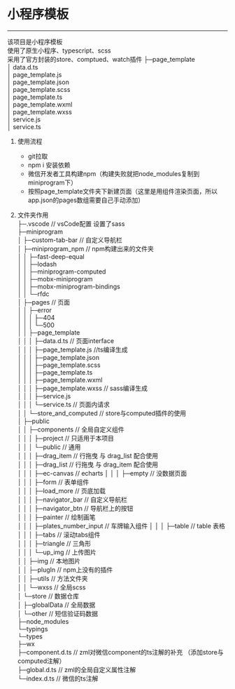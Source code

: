 # 小程序模板
---
该项目是小程序模板    
使用了原生小程序、typescript、scss  
采用了官方封装的store、comptued、watch插件
├─page_template  
│      data.d.ts  
│      page_template.js   
│      page_template.json  
│      page_template.scss  
│      page_template.ts    
│      page_template.wxml  
│      page_template.wxss  
│      service.js  
│      service.ts  

1. 使用流程
    + git拉取
    + npm i 安装依赖
    + 微信开发者工具构建npm（构建失败就把node_modules复制到 miniprogram下）
    + 按照page_template文件夹下新建页面（这里是用组件渲染页面，所以app.json的pages数组需要自己手动添加）

2. 文件夹作用  
├─.vscode // vsCode配置 设置了sass  
├─miniprogram  
│  ├─custom-tab-bar // 自定义导航栏  
│  ├─miniprogram_npm // npm构建出来的文件夹   
│  │  ├─fast-deep-equal  
│  │  ├─lodash  
│  │  ├─miniprogram-computed  
│  │  ├─mobx-miniprogram  
│  │  ├─mobx-miniprogram-bindings  
│  │  └─rfdc   
│  ├─pages // 页面  
│  │  ├─error  
│  │  │  ├─404  
│  │  │  └─500  
│  │  ├─page_template  
│  │  │  ├─data.d.ts // 页面interface  
│  │  │  ├─page_template.js //ts编译生成  
│  │  │  ├─page_template.json   
│  │  │  ├─page_template.scss   
│  │  │  ├─page_template.ts    
│  │  │  ├─page_template.wxml  
│  │  │  ├─page_template.wxss // sass编译生成  
│  │  │  ├─service.js  
│  │  │  └─service.ts // 页面内请求  
│  │  └─store_and_computed // store与computed插件的使用  
│  ├─public  
│  │  ├─components // 全局自定义组件  
│  │  │  ├─project // 只适用于本项目  
│  │  │  └─public // 通用  
│  │  │      ├─drag_item // 行拖曳 与 drag_list 配合使用  
│  │  │      ├─drag_list // 行拖曳 与 drag_item 配合使用  
│  │  │      ├─ec-canvas // echarts
│  │  │      ├─empty // 没数据页面  
│  │  │      ├─form // 表单组件  
│  │  │      ├─load_more // 页底加载  
│  │  │      ├─navigator_bar // 自定义导航栏  
│  │  │      ├─navigator_btn // 导航栏上的按钮  
│  │  │      ├─painter // 绘制画笔  
│  │  │      ├─plates_number_input // 车牌输入组件
│  │  │      ├─table // table 表格  
│  │  │      ├─tabs // 滚动tabs组件  
│  │  │      ├─triangle // 三角形  
│  │  │      └─up_img // 上传图片  
│  │  ├─img // 本地图片  
│  │  ├─plugIn // npm上没有的插件   
│  │  ├─utils // 方法文件夹  
│  │  └─wxss // 全局scss  
│  └─store // 数据仓库  
│      ├─globalData // 全局数据  
│      └─other // 短信验证码数据  
├─node_modules  
└─typings   
    └─types  
        ├─wx   
        ├─component.d.ts // zml对微信component的ts注解的补充 （添加store与computed注解）  
        ├─global.d.ts // zml的全局自定义属性注解  
        └─index.d.ts // 微信的ts注解  



